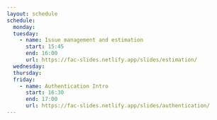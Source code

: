 ```yaml
---
layout: schedule
schedule:
  monday:
  tuesday:
    - name: Issue management and estimation
      start: 15:45
      end: 16:00
      url: https://fac-slides.netlify.app/slides/estimation/
  wednesday:
  thursday:
  friday:
    - name: Authentication Intro
      start: 16:30
      end: 17:00
      url: https://fac-slides.netlify.app/slides/authentication/
---
```

